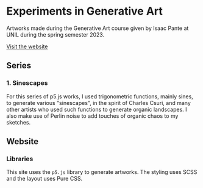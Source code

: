 # Experiments in Generative Art
Artworks made during the Generative Art course given by Isaac Pante at UNIL during the spring semester 2023.

[Visit the website](https://florian-rieder.github.io/generative-experiments/)

## Series

### 1. Sinescapes
For this series of p5.js works, I used trigonometric functions, mainly sines, to generate various "sinescapes", in the spirit of Charles Csuri, and many other artists who used such functions to generate organic landscapes.
I also make use of Perlin noise to add touches of organic chaos to my sketches.

## Website
### Libraries
This site uses the `p5.js` library to generate artworks. The styling uses SCSS and the layout uses Pure CSS.